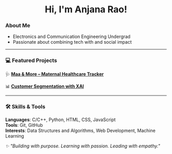 <h1 align="center">Hi, I'm Anjana Rao!</h1>

### About Me

- Electronics and Communication Engineering Undergrad
- Passionate about combining tech with and social impact

---

### 💻 Featured Projects

🩺 **[Maa & More – Maternal Healthcare Tracker](https://github.com/anjanaarao/maa-and-more-website)**   

📊 **[Customer Segmentation with XAI](https://github.com/anjanaarao/Customer-Segmentation)**   

---

### 🛠 Skills & Tools

**Languages**: C/C++, Python, HTML, CSS, JavaScript  
**Tools**: Git, GitHub  
**Interests**: Data Structures and Algorithms, Web Development, Machine Learning

_✨ "Building with purpose. Learning with passion. Leading with empathy."_  


